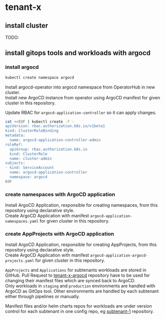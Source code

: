 # tenant-x

## install cluster

TODO:

## install gitops tools and workloads with argocd

### install argocd

```bash
kubectl create namespace argocd
```

Install argocd-operator into argocd namespace from OperatorHub in new cluster.  
Install new ArgoCD instance from operator using ArgoCD manifest for given cluster in this repository.  

Update RBAC for `argocd-application-controller` so it can apply changes.  

```bash
cat <<EOF | kubectl create -f - 
apiVersion: rbac.authorization.k8s.io/v1beta1
kind: ClusterRoleBinding
metadata:
  name: argocd-application-controller-admin
roleRef:
  apiGroup: rbac.authorization.k8s.io
  kind: ClusterRole
  name: cluster-admin
subjects:
- kind: ServiceAccount
  name: argocd-application-controller
  namespace: argocd
EOF
```

### create namespaces with ArgoCD application

Install ArgoCD Application, responsible for creating namespaces, from this repository using declarative style.  
Create ArgoCD Application with manifest `argocd-application-namespaces.yaml` for given cluster in this repository.  

### create AppProjects with ArgoCD application

Install ArgoCD Application, responsible for creating AppProjects, from this repository using declarative style.  
Create ArgoCD Application with manifest `argocd-application-argocd-projects.yaml` for given cluster in this repository.  

`AppProjects` and `Applications` for subtenants workloads are stored in GitHub. Pull Request to [tenant-x-argocd](https://github.com/sadhal/tenant-x-argocd) repository have to be used for changing their manifest files which are synced back to ArgoCD.  
Only workloads in `staging` and `production` environments are handled with ArgoCD as GitOps tool. Other environments are handled by each subtenant either through pipelines or manually.  

Manifest files and/or helm charts repos for workloads are under version control for each subtenant in one config repo, eg [subtenant-1](https://github.com/sadhal/subtenant-1) repository.  
